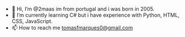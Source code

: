 - 👋 Hi, I’m @2maas im from portugal and i was born in 2005.
- 🌱 I’m currently learning C# but i have experience with Python, HTML, CSS, JavaScript.
- 📫 How to reach me tomasfmarques0@gmail.com

<!---
2maas/2maas is a ✨ special ✨ repository because its `README.md` (this file) appears on your GitHub profile.
You can click the Preview link to take a look at your changes.
--->
